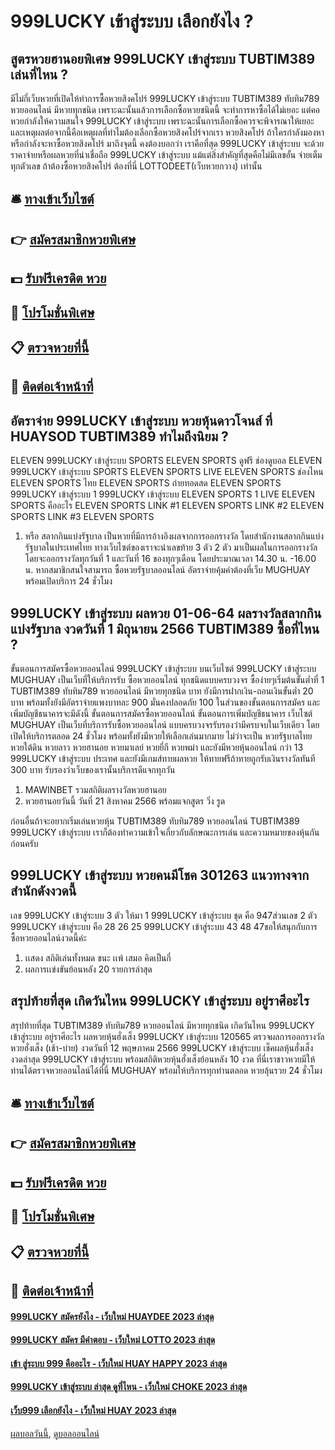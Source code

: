 # 999LUCKY เข้าสู่ระบบ เลือกยังไง ?
## สูตรหวยฮานอยพิเศษ 999LUCKY เข้าสู่ระบบ TUBTIM389 เล่นที่ไหน ?
มีไม่กี่เว็บหวยที่เปิดให้ทำการซื้อหวยสิงคโปร์ 999LUCKY เข้าสู่ระบบ TUBTIM389 ทับทิม789 หวยออนไลน์ มีหวยทุกชนิด เพราะฉะนั้นแล้วการเลือกซื้อหวยชนิดนี้ จะทำการหาซื้อได้ไม่เยอะ แต่คอหวยกำลังให้ความสนใจ 999LUCKY เข้าสู่ระบบ เพราะฉะนั้นการเลือกซื้อควรจะพิจารณาให้เยอะ และเหตุผลต่อจากนี้คือเหตุผลที่ทำไมต้องเลือกซื้อหวยสิงคโปร์จากเรา
หวยสิงคโปร์ ถ้าใครกำลังมองหาหรือกำลังจะหาซื้อหวยสิงคโปร์ มาถึงจุดนี้ คงต้องบอกว่า เราคือที่สุด 999LUCKY เข้าสู่ระบบ จะด้วยราคาจ่ายหรือผลหวยที่น่าเชื่อถือ 999LUCKY เข้าสู่ระบบ แม้แต่สิ่งสำคัญที่สุดคือไม่มีเลขอั้น จ่ายเต็มทุกตัวเลข ถ้าต้องซื้อหวยสิงคโปร์ ต้องที่นี่ LOTTODEET(เว็บหวยกวาง) เท่านั้น

## 🛎 [ทางเข้าเว็บไซต์](https://bit.ly/3BG5bNw)
## 👉 [สมัครสมาชิกหวยพิเศษ](https://bit.ly/3BG5bNw)
## 💵 [รับฟรีเครดิต หวย](https://bit.ly/3C3mvgS)
## 👑 [โปรโมชั่นพิเศษ](https://bit.ly/3C3mvgS)
## 📋 [ตรวจหวยที่นี้](https://bit.ly/3C3mvgS)
## 📱 [ติดต่อเจ้าหน้าที่](https://bit.ly/3C3mvgS)

## อัตราจ่าย 999LUCKY เข้าสู่ระบบ หวยหุ้นดาวโจนส์ ที่ HUAYSOD TUBTIM389 ทำไมถึงนิยม ?
ELEVEN 999LUCKY เข้าสู่ระบบ SPORTS ELEVEN SPORTS ดูฟรี ช่องดูบอล ELEVEN 999LUCKY เข้าสู่ระบบ SPORTS ELEVEN SPORTS LIVE ELEVEN SPORTS ช่องไหน ELEVEN SPORTS ไทย ELEVEN SPORTS ถ่ายทอดสด ELEVEN SPORTS 999LUCKY เข้าสู่ระบบ 1 999LUCKY เข้าสู่ระบบ ELEVEN SPORTS 1 LIVE ELEVEN SPORTS คืออะไร
ELEVEN SPORTS
LINK #1 ELEVEN SPORTS
LINK #2 ELEVEN SPORTS
LINK #3 ELEVEN SPORTS
1. หรือ สลากกินแบ่งรัฐบาล เป็นหวยที่มีการอ้างอิงผลจากการออกรางวัล โดยสำนักงานสลากกินแบ่งรัฐบาลในประเทศไทย ทางเว็บไซต์ของเราจะนำเลขท้าย 3 ตัว 2 ตัว มาเป็นผลในการออกรางวัล โดยจะออกรางวัลทุกวันที่ 1 และวันที่ 16 ของทุกๆเดือน โดยประมาณเวลา 14.30 น. -16.00 น. หากสมาชิกสนใจสามารถ ซื้อหวยรัฐบาลออนไลน์ อัตราจ่ายคุ้มค่าต้องที่เว็บ MUGHUAY พร้อมเปิดบริการ 24 ชั่วโมง

## 999LUCKY เข้าสู่ระบบ ผลหวย 01-06-64 ผลรางวัลสลากกินแบ่งรัฐบาล งวดวันที่ 1 มิถุนายน 2566 TUBTIM389 ซื้อที่ไหน ?
ขั้นตอนการสมัครซื้อหวยออนไลน์ 999LUCKY เข้าสู่ระบบ บนเว็บไซต์ 999LUCKY เข้าสู่ระบบ MUGHUAY เป็นเว็บที่ให้บริการรับ ซื้อหวยออนไลน์ ทุกชนิดแบบครบวงจร ซื้อง่ายๆเริ่มต้นขั้นต่ำที่ 1 TUBTIM389 ทับทิม789 หวยออนไลน์ มีหวยทุกชนิด บาท ยังมีการฝากเงิน-ถอนเงินขั้นต่ำ 20 บาท พร้อมทั้งยังมีอัตราจ่ายแพงบาทละ 900 มั่นคงปลอดภัย 100 ในส่วนของขั้นตอนการสมัคร และเพิ่มบัญชีธนาคารจะมีดังนี้
ขั้นตอนการสมัครซื้อหวยออนไลน์
ขั้นตอนการเพิ่มบัญชีธนาคาร
เว็บไซต์ MUGHUAY เป็นเว็บที่บริการรับซื้อหวยออนไลน์ แบบครบวงจรรับรองว่ามีครบจบในเว็บเดียว โดยเปิดให้บริการตลอด 24 ชั่วโมง พร้อมทั้งยังมีหวยให้เลือกเล่นมากมาย ไม่ว่าจะเป็น หวยรัฐบาลไทย หวยใต้ดิน หวยลาว หวยฮานอย หวยมาเลย์ หวยยี่กี หวยพม่า และยังมีหวยหุ้นออนไลน์ กว่า 13 999LUCKY เข้าสู่ระบบ ประเทศ และยังมีเกมส์ทายผลหวย ให้ทายฟรีถ้าทายถูกรับเงินรางวัลทันที 300 บาท รับรองว่าเว็บของเรานั้นบริการดีแจกทุกวัน
1. MAWINBET รวมสถิติผลรางวัลหวยฮานอย
2. หวยฮานอยวันนี้ วันที่ 21 สิงหาคม 2566 พร้อมแจกสูตร วิ่ง รูด

ก่อนอื่นถ้าจะอยากเริ่มเล่นหวยหุ้น TUBTIM389 ทับทิม789 หวยออนไลน์ TUBTIM389 999LUCKY เข้าสู่ระบบ เราก็ต้องทำความเข้าใจเกี่ยวกับลักษณะการเล่น และความหมายของหุ้นกันก่อนครับ

## 999LUCKY เข้าสู่ระบบ หวยคนมีโชค 301263 แนวทางจากสำนักดังงวดนี้
เลข 999LUCKY เข้าสู่ระบบ 3 ตัว ให้มา 1 999LUCKY เข้าสู่ระบบ ชุด คือ 947ส่วนเลข 2 ตัว 999LUCKY เข้าสู่ระบบ คือ 28 26 25 999LUCKY เข้าสู่ระบบ 43 48 47ขอให้สนุกกับการซื้อหวยออนไลน์งวดนี้ค่ะ
1. เเสดง สถิติเล่นทั้งหมด ชนะ เเพ้ เสมอ คิดเป็นกี่
2. ผลการเเข่งขันย้อนหลัง 20 รายการล่าสุด

## สรุปท้ายที่สุด เกิดวันไหน 999LUCKY เข้าสู่ระบบ อยู่ราศีอะไร
สรุปท้ายที่สุด TUBTIM389 ทับทิม789 หวยออนไลน์ มีหวยทุกชนิด เกิดวันไหน 999LUCKY เข้าสู่ระบบ อยู่ราศีอะไร ผลหวยหุ้นฮั่งเส็ง 999LUCKY เข้าสู่ระบบ 120565 ตรวจผลการออกรางวัลหวยฮั่งเส็ง (เช้า-บ่าย) งวดวันที่ 12 พฤษภาคม 2566 999LUCKY เข้าสู่ระบบ เช็คผลหุ้นฮั่งเส็งงวดล่าสุด 999LUCKY เข้าสู่ระบบ พร้อมสถิติหวยหุ้นฮั่งเส็งย้อนหลัง 10 งวด ที่นี่เราชาวหวยมีให้ท่านได้ตรวจหวยออนไลน์ได้ที่นี่ MUGHUAY พร้อมให้บริการทุกท่านตลอด หวยลุ้นรวย 24 ชั่วโมง

## 🛎 [ทางเข้าเว็บไซต์](https://bit.ly/3BG5bNw)
## 👉 [สมัครสมาชิกหวยพิเศษ](https://bit.ly/3BG5bNw)
## 💵 [รับฟรีเครดิต หวย](https://bit.ly/3C3mvgS)
## 👑 [โปรโมชั่นพิเศษ](https://bit.ly/3C3mvgS)
## 📋 [ตรวจหวยที่นี้](https://bit.ly/3C3mvgS)
## 📱 [ติดต่อเจ้าหน้าที่](https://bit.ly/3C3mvgS)

#### [999LUCKY สมัครยังไง - เว็บใหม่ HUAYDEE 2023 ล่าสุด](https://atom.io/themes/999lucky%20สมัครยังไง%20-%20เว็บใหม่%20huaydee%202023%20ล่าสุด)
#### [999LUCKY สมัคร มีคำตอบ - เว็บใหม่ LOTTO 2023 ล่าสุด](https://atom.io/themes/999lucky%20สมัคร%20มีคำตอบ%20-%20เว็บใหม่%20lotto%202023%20ล่าสุด)
#### [เข้า สู่ระบบ 999 คืออะไร - เว็บใหม่ HUAY HAPPY 2023 ล่าสุด](https://atom.io/themes/เข้า%20สู่ระบบ%20999%20คืออะไร%20-%20เว็บใหม่%20huay%20happy%202023%20ล่าสุด)
#### [999LUCKY เข้าสู่ระบบ ล่าสุด ดูที่ไหน - เว็บใหม่ CHOKE 2023 ล่าสุด](https://atom.io/themes/999lucky%20เข้าสู่ระบบ%20ล่าสุด%20ดูที่ไหน%20-%20เว็บใหม่%20choke%202023%20ล่าสุด)
#### [เว็บ999 เลือกยังไง - เว็บใหม่ HUAY 2023 ล่าสุด](https://atom.io/themes/เว็บ999%20เลือกยังไง%20-%20เว็บใหม่%20huay%202023%20ล่าสุด)

[ผลบอลวันนี้](https://siamsport.tv "ผลบอลวันนี้"), [ดูบอลออนไลน์](https://siamsport.tv/ดูบอลสด "ดูบอลออนไลน์")
